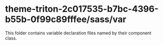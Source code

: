 # theme-triton-2c017535-b7bc-4396-b55b-0f99c89fffee/sass/var

This folder contains variable declaration files named by their component class.
